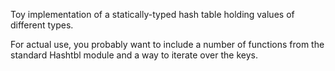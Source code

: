 Toy implementation of a statically-typed hash table holding values
of different types.

For actual use, you probably want to include a number of functions from
the standard Hashtbl module and a way to iterate over the keys.
